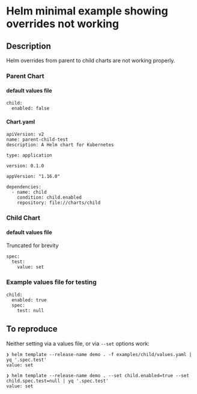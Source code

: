 # Helm minimal example showing overrides not working

## Description

Helm overrides from parent to child charts are not working properly.

### Parent Chart

#### default values file

```
child:
  enabled: false
```

#### Chart.yaml

```
apiVersion: v2
name: parent-child-test
description: A Helm chart for Kubernetes

type: application

version: 0.1.0

appVersion: "1.16.0"

dependencies:
  - name: child
    condition: child.enabled
    repository: file://charts/child
```

### Child Chart

#### default values file

Truncated for brevity
```
spec:
  test:
    value: set
```

### Example values file for testing

```
child:
  enabled: true
  spec:
    test: null
```

## To reproduce

Neither setting via a values file, or via `--set` options work:

```shell
❯ helm template --release-name demo . -f examples/child/values.yaml | yq '.spec.test'
value: set

❯ helm template --release-name demo . --set child.enabled=true --set child.spec.test=null | yq '.spec.test'
value: set
```
